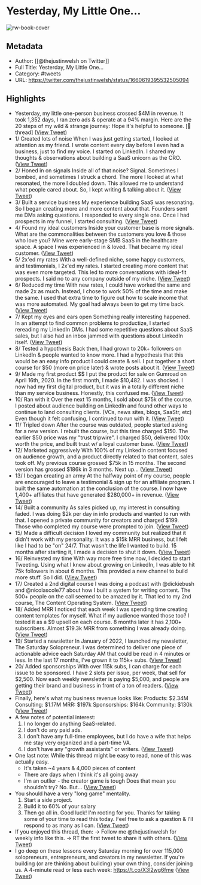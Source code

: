 # Yesterday, My Little One...

![rw-book-cover](https://pbs.twimg.com/profile_images/1365425625616556045/NDhia9nF.jpg)

## Metadata
- Author: [[@thejustinwelsh on Twitter]]
- Full Title: Yesterday, My Little One...
- Category: #tweets
- URL: https://twitter.com/thejustinwelsh/status/1660619395532505094

## Highlights
- Yesterday, my little one-person business crossed $4M in revenue.
  It took 1,352 days, I ran zero ads & operate at a 94% margin.
  Here are the 20 steps of my wild & strange journey:
  Hope it's helpful to someone.
  [🧵 thread] ([View Tweet](https://twitter.com/thejustinwelsh/status/1660619395532505094))
- 1/ Created lots of noise
  When I was just getting started, I looked at attention as my friend.
  I wrote content every day before I even had a business, just to find my voice.
  I started on LinkedIn.
  I shared my thoughts & observations about building a SaaS unicorn as the CRO. ([View Tweet](https://twitter.com/thejustinwelsh/status/1660619397558312960))
- 2/ Honed in on signals
  Inside all of that noise? Signal.
  Sometimes I bombed, and sometimes I struck a chord.
  The more I looked at what resonated, the more I doubled down. 
  This allowed me to understand what people cared about.
  So, I kept writing & talking about it. ([View Tweet](https://twitter.com/thejustinwelsh/status/1660619399793975296))
- 3/ Built a service business
  My experience building SaaS was resonating. So I began creating more and more content about that.
  Founders sent me DMs asking questions. 
  I responded to every single one.
  Once I had prospects in my funnel, I started consulting. ([View Tweet](https://twitter.com/thejustinwelsh/status/1660619401601732608))
- 4/ Found my ideal customers
  Inside your customer base is more signals.
  What are the commonalities between the customers you love & those who love you?
  Mine were early-stage SMB SaaS in the healthcare space. A space I was experienced in & loved.
  That became my ideal customer. ([View Tweet](https://twitter.com/thejustinwelsh/status/1660619403908579328))
- 5/ 2x'ed my rates
  With a well-defined niche, some happy customers, and testimonials, I 2x'ed my rates.
  I started creating more content that was even more targeted. This led to more conversations with ideal-fit prospects.
  I said no to any company outside of my niche. ([View Tweet](https://twitter.com/thejustinwelsh/status/1660619406018322432))
- 6/ Reduced my time
  With new rates, I could have worked the same and made 2x as much. 
  Instead, I chose to work 50% of the time and make the same.
  I used that extra time to figure out how to scale income that was more automated.
  My goal had always been to get my time back. ([View Tweet](https://twitter.com/thejustinwelsh/status/1660619408404824064))
- 7/ Kept my eyes and ears open
  Something really interesting happened.
  In an attempt to find common problems to productize, I started rereading my LinkedIn DMs.
  I had some repetitive questions about SaaS sales, but I also had an inbox jammed with questions about LinkedIn itself. ([View Tweet](https://twitter.com/thejustinwelsh/status/1660619410359418882))
- 8/ Tested a hypothesis
  Back then, I had grown to 20k+ followers on LinkedIn & people wanted to know more.
  I had a hypothesis that this would be an easy info product I could create & sell.
  I put together a short course for $50 (more on price later) & wrote posts about it. ([View Tweet](https://twitter.com/thejustinwelsh/status/1660619412678778882))
- 9/ Made my first product $$
  I put the product for sale on Gumroad on April 16th, 2020. 
  In the first month, I made $10,482. 
  I was shocked.
  I now had my first digital product, but it was in a totally different niche than my service business.
  Honestly, this confused me. ([View Tweet](https://twitter.com/thejustinwelsh/status/1660619414578896902))
- 10/ Ran with it
  Over the next 15 months, I sold about $75k of the course.
  I posted about audience building on LinkedIn and found other ways to continue to land consulting clients. (VCs, news sites, blogs, SaaStr, etc)
  Even though it felt confusing, I continued to run with it. ([View Tweet](https://twitter.com/thejustinwelsh/status/1660619416453652484))
- 11/ Tripled down
  After the course was outdated, people started asking for a new version.
  I rebuilt the course, but this time charged $150.
  The earlier $50 price was my "trust tripwire".
  I charged $50, delivered 100x worth the price, and built trust w/ a loyal customer base. ([View Tweet](https://twitter.com/thejustinwelsh/status/1660619418328608768))
- 12/ Marketed aggressively
  With 100% of my LinkedIn content focused on audience growth, and a product directly related to that content, sales took off.
  My previous course grossed $75k in 15 months.
  The second version has grossed $186k in 3 months.
  Next up... ([View Tweet](https://twitter.com/thejustinwelsh/status/1660619420329291778))
- 13/ I began creating an army
  At the halfway point of my course, people are encouraged to leave a testimonial & sign up for an affiliate program.
  I built the same automation at the conclusion of the course.
  I now have 1,400+ affiliates that have generated $280,000+ in revenue. ([View Tweet](https://twitter.com/thejustinwelsh/status/1660619422388633603))
- 14/ Built a community
  As sales picked up, my interest in consulting faded.
  I was doing $2k per day in info products and wanted to run with that.
  I opened a private community for creators and charged $199. 
  Those who completed my course were prompted to join. ([View Tweet](https://twitter.com/thejustinwelsh/status/1660619429456105472))
- 15/ Made a difficult decision
  I loved my community but realized that it didn't work with my personality.
  It was a $15k MRR business, but I felt like I had to be "on" 24/7.
  That wasn't the life I wanted to build.
  15 months after starting it, I made a decision to shut it down. ([View Tweet](https://twitter.com/thejustinwelsh/status/1660619431314087936))
- 16/ Reinvested my time
  With way more free time now, I decided to start Tweeting.
  Using what I knew about growing on LinkedIn, I was able to hit 75k followers in about 6 months.
  This provided a new channel to build more stuff.
  So I did. ([View Tweet](https://twitter.com/thejustinwelsh/status/1660619433230868483))
- 17/ Created a 2nd digital course
  I was doing a podcast with @dickiebush and @nicolascole77 about how I built a system for writing content.
  The 500+ people on the call seemed to be amazed by it.
  That led to my 2nd course, The Content Operating System. ([View Tweet](https://twitter.com/thejustinwelsh/status/1660619435441287168))
- 18/ Added MRR
  I noticed that each week I was spending time creating content templates for myself.
  What if my audience wanted those too?
  I tested it as a $9 upsell on each course.
  8 months later it has 2,100+ subscribers.
  Almost $19.3k MRR from something I was already doing. ([View Tweet](https://twitter.com/thejustinwelsh/status/1660619437718872065))
- 19/ Started a newsletter
  In January of 2022, I launched my newsletter, The Saturday Solopreneur.
  I was determined to deliver one piece of actionable advice each Saturday AM that could be read in 4 minutes or less.
  In the last 17 months, I've grown it to 115k+ subs. ([View Tweet](https://twitter.com/thejustinwelsh/status/1660619439761489925))
- 20/ Added sponsorships
  With over 115k subs, I can charge for each issue to be sponsored.
  I have 2 slots per issue, per week, that sell for $2,500.
  Now each weekly newsletter is paying $5,000, and people are getting their brand and business in front of a ton of readers. ([View Tweet](https://twitter.com/thejustinwelsh/status/1660619441774940161))
- Finally, here's what my business revenue looks like:
  Products: $2.34M
  Consulting: $1.17M
  MRR: $197k
  Sponsorships: $164k
  Community: $130k ([View Tweet](https://twitter.com/thejustinwelsh/status/1660619444152942593))
- A few notes of potential interest:
  1. I no longer do anything SaaS-related.
  2. I don't do any paid ads.
  3. I don't have any full-time employees, but I do have a wife that helps me stay very organized and a part-time VA.
  4. I don't have any "growth assistants" or writers. ([View Tweet](https://twitter.com/thejustinwelsh/status/1660619446438842369))
- One last note:
  While this thread might be easy to read, none of this was actually easy.
  - It's taken ~4 years & 4,000 pieces of content
  - There are days when I think it's all going away
  - I'm an outlier - the creator game is tough
  Does that mean you shouldn't try? No.
  But... ([View Tweet](https://twitter.com/thejustinwelsh/status/1660619448795951105))
- You should have a very "long game" mentality.
  1. Start a side project.
  2. Build it to 60% of your salary
  3. Then go all in.
  Good luck! I'm rooting for you.
  Thanks for taking some of your time to read this today.
  Feel free to ask a question & I'll respond to as many as I can. ([View Tweet](https://twitter.com/thejustinwelsh/status/1660619450825994243))
- If you enjoyed this thread, then:
  → Follow me @thejustinwelsh for weekly info like this.
  → RT the first tweet to share it with others. ([View Tweet](https://twitter.com/thejustinwelsh/status/1660619453380415490))
- I go deep on these lessons every Saturday morning for over 115,000 solopreneurs, entrepreneurs, and creators in my newsletter.
  If you're building (or are thinking about building) your own thing, consider joining us. 
  A 4-minute read or less each week: https://t.co/X3l2wg6fme ([View Tweet](https://twitter.com/thejustinwelsh/status/1660693252784427011))
